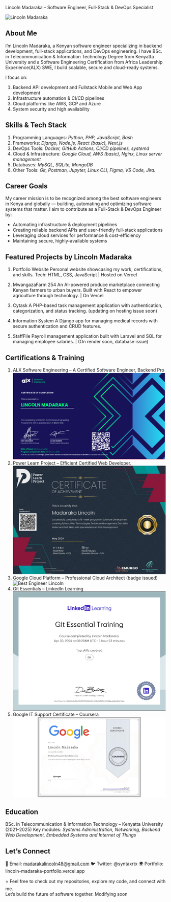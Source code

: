 Lincoln Madaraka – Software Engineer, Full-Stack & DevOps Specialist
<p align="left"><img src="https://komarev.com/ghpvc/?username=Lincoln-Madaraka&label=Profile%20views&color=0e75b6&style=flat" alt="Lincoln Madaraka" /></p>

## About Me
I’m Lincoln Madaraka, a Kenyan software engineer specializing in backend development, full-stack applications, and DevOps engineering.
I have BSc. in Telecommunication & Information Technology Degree from Kenyatta University and a Software Engineering Certification from Africa Leadership Experience(ALX) SWE, I build scalable, secure and cloud-ready systems.

I focus on:
1. Backend API development and Fullstack Mobile and Web App development
2. Infrastructure automation & CI/CD pipelines
3. Cloud platforms like AWS, GCP and Azure
4. System security and high availability

## Skills & Tech Stack

1. Programming Languages: *Python, PHP, JavaScript, Bash*
2. Frameworks: *Django, Node.js, React (basic), Next.js*
3. DevOps Tools: *Docker, GitHub Actions, CI/CD pipelines, systemd*
4. Cloud & Infrastructure: *Google Cloud, AWS (basic), Nginx, Linux server management*
5. Databases: *MySQL, SQLite, MongoDB*
6. Other Tools: *Git, Postman, Jupyter, Linux CLI, Figma, VS Code, Jira.*

## Career Goals
My career mission is to be recognized among the best software engineers in Kenya and globally — building, automating and optimizing software systems that matter.
I aim to contribute as a Full-Stack & DevOps Engineer by:

- Automating infrastructure & deployment pipelines
- Creating reliable backend APIs and user-friendly full-stack applications
- Leveraging cloud services for performance & cost-efficiency
- Maintaining secure, highly-available systems


## Featured Projects by Lincoln Madaraka
1. Portfolio Website
Personal website showcasing my work, certifications, and skills.
Tech: HTML, CSS, JavaScript | Hosted on Vercel

2. MwangazaFarm 254
An AI-powered produce marketplace connecting Kenyan farmers to urban buyers.
Built with React to empower agriculture through technology. | On Vercel

3. Cytask
A PHP-based task management application with authentication, categorization, and status tracking.
(updating on hosting issue soon)

4. Information System
A Django app for managing medical records with secure authentication and CRUD features.

5. StaffFile 
Payroll management application built with Laravel and SQL for managing employee salaries. | (On render soon, database issue)

## Certifications & Training
1. ALX Software Engineering –  A Certified Software Engineer, Backend Pro
![Best Engineer Lincoln](<Screenshot From 2025-08-10 03-25-03.png>)
2. Power Learn Project – Efficient Certified Web Developer.
![Lincoln Poweer Learn PROJECT](project-5.jpeg)
3. Google Cloud Platform – Professional Cloud Architect (badge issued)
![Best Engineer Lincoln](<Screenshot From 2025-08-10 03-29-21.png>)
4. Git Essentials – LinkedIn Learning
![Lincoln Git Effective](<Screenshot From 2025-08-10 14-15-32.png>)
5. Google IT Support Certificate – Coursera
![Top Rated DevOps Engineer](image.png)

## Education
BSc. in Telecommunication & Information Technology – Kenyatta University (2021–2025)
Key modules: *Systems Administration, Networking, Backend Web Development, Embedded Systems and Internet of Things*

## Let’s Connect
📧 Email: madarakalincoln48@gmail.com
🐦 Twitter: @syntaxrtx
🌍 Portfolio: lincoln-madaraka-portfolio.vercel.app


⭐️ Feel free to check out my repositories, explore my code, and connect with me.  
Let’s build the future of software together. Modifying soon

